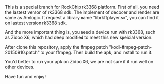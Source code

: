This is a special branch for RockChip rk3368 platform. First of all, you need the lastest verson of rk3368 sdk.
The implement of decoder and render are same as Amlogic. 
It request a library name "librkffplayer.so", you can find it on lastest version rk3368 sdk.

And the more important thing is, you need a device run with rk3368, such as Zidoo X6, 
which had deep modified to meet this new speicial version. 


After clone this repository, apply the ffmpeg patch "kodi-ffmpeg-patch-20150910.patch" to your ffmpeg.
Then build the apk, and install to run it.

You'd better to run your apk on Zidoo X6, we are not sure if it run well on other devices.


Have fun and enjoy!
